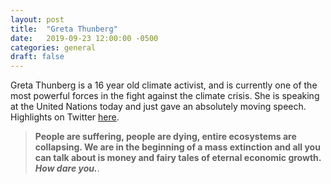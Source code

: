 ```yaml
---
layout: post
title:  "Greta Thunberg"
date:   2019-09-23 12:00:00 -0500
categories: general
draft: false
---
```


Greta Thunberg is a 16 year old climate activist, and is currently one of the most powerful forces in the fight against the climate crisis. She is speaking at the United Nations today and just gave an absolutely moving speech. Highlights on Twitter [here](https://twitter.com/i/events/1176168425762127873). 

> **People are suffering, people are dying, entire ecosystems are collapsing. We are in the beginning of a mass extinction and all you can talk about is money and fairy tales of eternal economic growth. _How dare you._**. 
